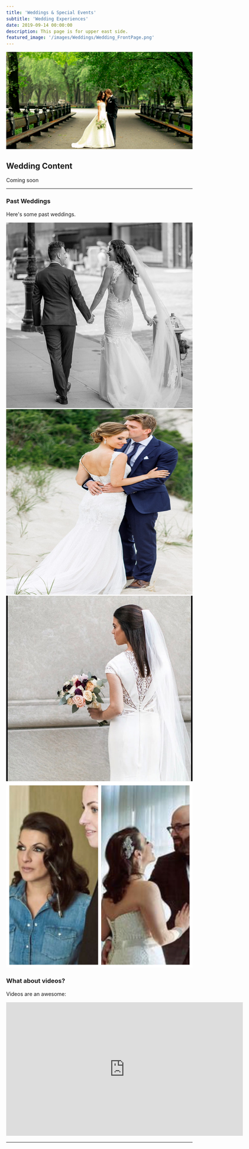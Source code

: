 ```yaml
---
title: 'Weddings & Special Events'
subtitle: 'Wedding Experiences'
date: 2019-09-14 00:00:00
description: This page is for upper east side.
featured_image: '/images/Weddings/Wedding_FrontPage.png'
---
```


![](/images/Weddings/Wedding_FrontPage.png)

## Wedding Content

Coming soon

---

### Past Weddings

Here's some past weddings.

<div class="gallery" data-columns="1">
	<img src="/images/Weddings/Wedding_1.jpg" style="width:700px;height:500px;">
	<img src="/images/Weddings/Wedding_2.jpg" style="width:700px;height:500px;">
	<img src="/images/Weddings/Wedding_3.jpg" style="width:700px;height:500px;">
	<img src="/images/Weddings/Wedding_4.jpg" style="width:700px;height:500px;">
</div>

### What about videos?

Videos are an awesome:

<iframe src="https://player.vimeo.com/video/19536258?color=ffffff&title=0&byline=0&portrait=0" width="640" height="360" frameborder="0" webkitallowfullscreen mozallowfullscreen allowfullscreen></iframe>

---
